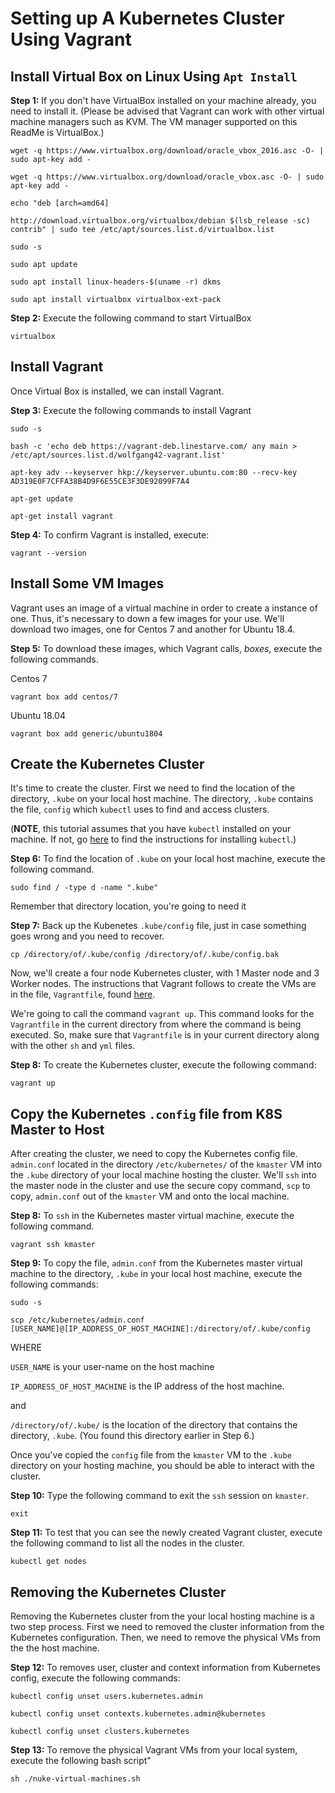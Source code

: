 # Setting up A Kubernetes Cluster Using Vagrant


## Install Virtual Box on Linux Using `Apt Install`

**Step 1:** If you don't have VirtualBox installed on your machine already, you need to install  it. 
(Please be advised that Vagrant can work with other virtual machine managers such as KVM. The VM manager
supported on this ReadMe is VirtualBox.)

`wget -q https://www.virtualbox.org/download/oracle_vbox_2016.asc -O- | sudo apt-key add -`

`wget -q https://www.virtualbox.org/download/oracle_vbox.asc -O- | sudo apt-key add -`

`echo "deb [arch=amd64]`

`http://download.virtualbox.org/virtualbox/debian $(lsb_release -sc) contrib" | sudo tee /etc/apt/sources.list.d/virtualbox.list`

`sudo -s`

`sudo apt update`

`sudo apt install linux-headers-$(uname -r) dkms`

`sudo apt install virtualbox virtualbox-ext-pack`

**Step 2:** Execute the following command to start VirtualBox

`virtualbox`

## Install Vagrant

Once Virtual Box is installed, we can install Vagrant.

**Step 3:** Execute the following commands to install Vagrant

`sudo -s`

`bash -c 'echo deb https://vagrant-deb.linestarve.com/ any main > /etc/apt/sources.list.d/wolfgang42-vagrant.list'`

`apt-key adv --keyserver hkp://keyserver.ubuntu.com:80 --recv-key AD319E0F7CFFA38B4D9F6E55CE3F3DE92099F7A4`

`apt-get update`

`apt-get install vagrant`

**Step 4:** To confirm Vagrant is installed, execute:

`vagrant --version`

## Install Some VM Images

Vagrant uses an image of a virtual machine in order to create a instance of one. Thus, it's necessary to down
a few images for your use. We'll download two images, one for Centos 7 and another for Ubuntu 18.4.

**Step 5:** To download these images, which Vagrant calls, *boxes*, execute the following commands.

Centos 7

`vagrant box add centos/7`

Ubuntu 18.04

`vagrant box add generic/ubuntu1804`


## Create the Kubernetes Cluster

It's time to create the cluster. First we need to find the location of the directory, `.kube` on your
local host machine. The directory, `.kube` contains the file, `config` which `kubectl` uses to find
and access clusters.

(**NOTE**, this tutorial assumes that you have `kubectl` installed on your machine.
If not, go [here](https://kubernetes.io/docs/tasks/tools/install-kubectl/) to find the instructions for installing `kubectl`.)

**Step 6:** To find the location of `.kube` on your local host machine, execute the following command.

`sudo find / -type d -name ".kube"`

Remember that directory location, you're going to need it

**Step 7:** Back up the Kubenetes `.kube/config` file, just in case something goes wrong and you need to recover.

`cp /directory/of/.kube/config /directory/of/.kube/config.bak`

Now, we'll create a four node Kubernetes cluster, with 1 Master node and 3 Worker nodes. The instructions that
Vagrant follows to create the VMs are in the file, `Vagrantfile`, found [here](Vargrantfile).

We're going to call the command `vagrant up`. This command looks for the `Vagrantfile` in the current directory from
where the command is being executed. So, make sure that `Vagrantfile` is in your current directory along with the other
`sh` and `yml` files.

**Step 8:** To create the Kubernetes cluster, execute the following command:

`vagrant up`

## Copy the Kubernetes `.config` file from K8S Master to Host

After creating the cluster, we need to copy the Kubernetes config file. `admin.conf` located in the directory
`/etc/kubernetes/` of the `kmaster` VM into the `.kube` directory of your local machine hosting the cluster. We'll `ssh` into the
master node in the cluster and use the secure copy command, `scp` to copy, `admin.conf` out of the `kmaster` VM
and onto the local machine.

**Step 8:** To `ssh` in the Kubernetes master virtual machine, execute the following command.

`vagrant ssh kmaster`

**Step 9:** To copy the file, `admin.conf` from the Kubernetes master virtual machine to the directory, `.kube`
in your local host machine, execute the following commands:

`sudo -s`

`scp /etc/kubernetes/admin.conf [USER_NAME]@[IP_ADDRESS_OF_HOST_MACHINE]:/directory/of/.kube/config`

WHERE

`USER_NAME` is your user-name on the host machine 

`IP_ADDRESS_OF_HOST_MACHINE` is the IP address of the host machine.

and

`/directory/of/.kube/` is the location of the directory that contains the directory, `.kube`. (You found this directory earlier
in Step 6.)

Once you've copied the `config` file from the `kmaster` VM to the `.kube` directory on your hosting machine, you
should be able to interact with the cluster.

**Step 10:** Type the following command to exit the `ssh` session on `kmaster`.

`exit`

**Step 11:** To test that you can see the newly created Vagrant cluster, execute the following command to list
all the nodes in the cluster.

`kubectl get nodes`

## Removing the Kubernetes Cluster

Removing the Kubernetes cluster from the your local hosting machine is a two step process. First we need to
removed the cluster information from the Kubernetes configuration. Then, we need to remove the physical VMs from
the the host machine.

**Step 12:** To removes user, cluster and context information from Kubernetes config, execute the following
commands:

`kubectl config unset users.kubernetes.admin`

`kubectl config unset contexts.kubernetes.admin@kubernetes`

`kubectl config unset clusters.kubernetes`

**Step 13:** To remove the physical Vagrant VMs from your local system, execute the following
bash script"

`sh ./nuke-virtual-machines.sh`






